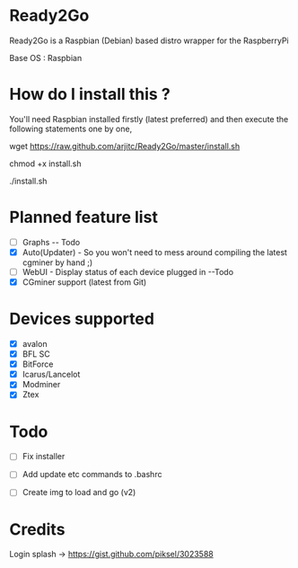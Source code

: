 Ready2Go
========

Ready2Go is a Raspbian (Debian) based distro wrapper for the RaspberryPi

Base OS : Raspbian  


How do I install this ?
==========

You'll need Raspbian installed firstly (latest preferred) and then execute the following statements one by one,

wget https://raw.github.com/arjitc/Ready2Go/master/install.sh

chmod +x install.sh

./install.sh


Planned feature list
==========
- [ ] Graphs -- Todo
- [x] Auto(Updater) - So you won't need to mess around compiling the latest cgminer by hand ;)
- [ ] WebUI - Display status of each device plugged in --Todo 
- [x] CGminer support (latest from Git)

Devices supported
==========
- [x] avalon
- [x] BFL SC
- [x] BitForce
- [x] Icarus/Lancelot
- [x] Modminer
- [x] Ztex

Todo
==========
- [ ] Fix installer
- [ ] Add update etc commands to .bashrc
- [ ] Create img to load and go (v2)



Credits
==========
Login splash -> https://gist.github.com/piksel/3023588



